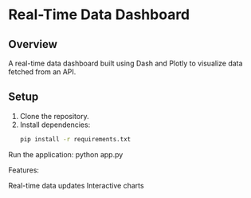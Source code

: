 # Real-Time Data Dashboard

## Overview
A real-time data dashboard built using Dash and Plotly to visualize data fetched from an API.

## Setup
1. Clone the repository.
2. Install dependencies:
   ```bash
   pip install -r requirements.txt

Run the application:
python app.py

Features:

Real-time data updates
Interactive charts